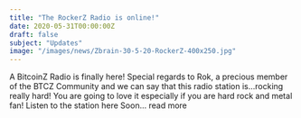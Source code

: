 ```yaml
---
title: "The RockerZ Radio is online!"
date: 2020-05-31T00:00:00Z
draft: false
subject: "Updates"
image: "/images/news/Zbrain-30-5-20-RockerZ-400x250.jpg"
---
```


A BitcoinZ Radio is finally here! Special regards to Rok, a precious member of the BTCZ Community and we can say that this radio station is...rocking really hard! You are going to love it especially if you are hard rock and metal fan! Listen to the station here Soon...
read more
